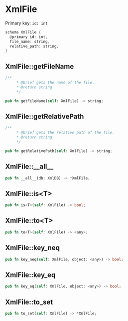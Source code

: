 # XmlFile

Primary key: `id: int`

```rust
schema XmlFile {
  @primary id: int,
  file_name: string,
  relative_path: string,
}
```
## XmlFile::getFileName

```rust
/**
     * @brief gets the name of the file.
     * @return string 
     */
```
```rust
pub fn getFileName(self: XmlFile) -> string;
```
## XmlFile::getRelativePath

```rust
/**
     * @brief gets the relative path of the file.
     * @return string 
     */
```
```rust
pub fn getRelativePath(self: XmlFile) -> string;
```
## XmlFile::\_\_all\_\_

```rust
pub fn __all__(db: XmlDB) -> *XmlFile;
```
## XmlFile::is\<T\>

```rust
pub fn is<T>(self: XmlFile) -> bool;
```
## XmlFile::to\<T\>

```rust
pub fn to<T>(self: XmlFile) -> <any>;
```
## XmlFile::key\_neq

```rust
pub fn key_neq(self: XmlFile, object: <any>) -> bool;
```
## XmlFile::key\_eq

```rust
pub fn key_eq(self: XmlFile, object: <any>) -> bool;
```
## XmlFile::to\_set

```rust
pub fn to_set(self: XmlFile) -> *XmlFile;
```

